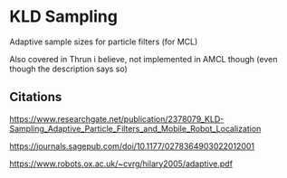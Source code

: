 # KLD Sampling 

Adaptive sample sizes for particle filters (for MCL)

Also covered in Thrun i believe, not implemented in AMCL though (even though the description says so)


## Citations 

https://www.researchgate.net/publication/2378079_KLD-Sampling_Adaptive_Particle_Filters_and_Mobile_Robot_Localization

https://journals.sagepub.com/doi/10.1177/0278364903022012001

https://www.robots.ox.ac.uk/~cvrg/hilary2005/adaptive.pdf
